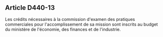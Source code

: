 Article D440-13
----
Les crédits nécessaires à la commission d'examen des pratiques commerciales pour
l'accomplissement de sa mission sont inscrits au budget du ministère de
l'économie, des finances et de l'industrie.
